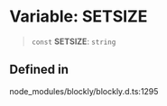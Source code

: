 # Variable: SETSIZE

> `const` **SETSIZE**: `string`

## Defined in

node_modules/blockly/blockly.d.ts:1295
